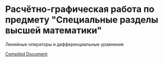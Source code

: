 # Расчётно-графическая работа по предмету "Cпециальные разделы высшей математики"
Линейные операторы и дифференциальные уравнения

[Compiled Document](rgr.pdf)
